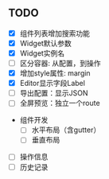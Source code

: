 ## TODO

- [x] 组件列表增加搜索功能
- [x] Widget默认参数
- [x] Widget实例名
- [ ] 区分容器: 从配置，到操作
- [x] 增加style属性: margin
- [x] Editor显示字段Label
- [ ] 导出配置：显示JSON
- [ ] 全屏预览：独立一个route
- 组件开发
    - [ ] 水平布局（含gutter）
    - [ ] 垂直布局
- [ ] 操作信息
- [ ] 历史记录